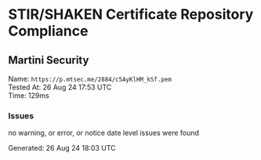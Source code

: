 # STIR/SHAKEN Certificate Repository Compliance

## Martini Security

Name: `https://p.mtsec.me/2884/c5AyKlHM_kSf.pem`\
Tested At: 26 Aug 24 17:53 UTC\
Time: 129ms

### Issues

no warning, or error, or notice date level issues were found

Generated: 26 Aug 24 18:03 UTC